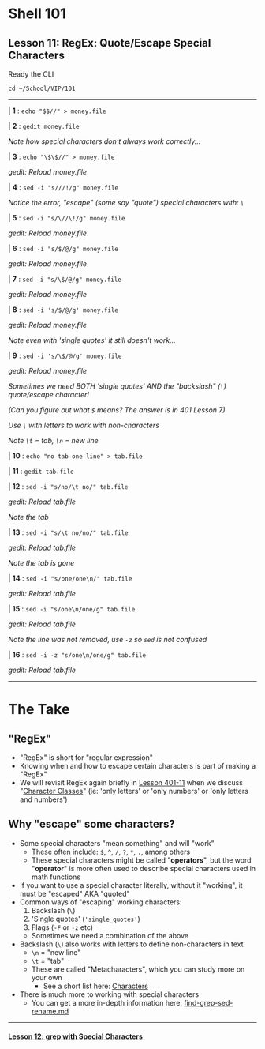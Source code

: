 # Shell 101
## Lesson 11: RegEx: Quote/Escape Special Characters

Ready the CLI

`cd ~/School/VIP/101`

___

| **1** : `echo "$$//" > money.file`

| **2** : `gedit money.file`

*Note how special characters don't always work correctly...*

| **3** : `echo "\$\$//" > money.file`

*gedit: Reload money.file*

| **4** : `sed -i "s///!/g" money.file`

*Notice the error, "escape" (some say "quote") special characters with: `\`*

| **5** : `sed -i "s/\//\!/g" money.file`

*gedit: Reload money.file*

| **6** : `sed -i "s/$/@/g" money.file`

*gedit: Reload money.file*

| **7** : `sed -i "s/\$/@/g" money.file`

*gedit: Reload money.file*

| **8** : `sed -i 's/$/@/g' money.file`

*gedit: Reload money.file*

*Note even with 'single quotes' it still doesn't work...*

| **9** : `sed -i 's/\$/@/g' money.file`

*gedit: Reload money.file*

*Sometimes we need BOTH 'single quotes' AND the "backslash" (`\`) quote/escape character!*

*(Can you figure out what `$` means? The answer is in 401 Lesson 7)*

*Use `\` with letters to work with non-characters*

*Note `\t` = tab, `\n` = new line*

| **10** : `echo "no tab one line" > tab.file`

| **11** : `gedit tab.file`

| **12** : `sed -i "s/no/\t no/" tab.file`

*gedit: Reload tab.file*

*Note the tab*

| **13** : `sed -i "s/\t no/no/" tab.file`

*gedit: Reload tab.file*

*Note the tab is gone*

| **14** : `sed -i "s/one/one\n/" tab.file`

*gedit: Reload tab.file*

| **15** : `sed -i "s/one\n/one/g" tab.file`

*gedit: Reload tab.file*

*Note the line was not removed, use `-z` so `sed` is not confused*

| **16** : `sed -i -z "s/one\n/one/g" tab.file`

*gedit: Reload tab.file*

___

# The Take

## "RegEx"
- "RegEx" is short for "regular expression"
- Knowing when and how to escape certain characters is part of making a "RegEx"
- We will revisit RegEx again briefly in [Lesson 401-11](https://github.com/inkVerb/vip/blob/master/401-shell/Lesson-11.md) when we discuss "[Character Classes](https://github.com/inkVerb/vip/blob/master/Cheat-Sheets/Characters.md#Classes)" (ie: 'only letters' or 'only numbers' or 'only letters and numbers')

## Why "escape" some characters?
- Some special characters "mean something" and will "work"
  - These often include: `$`, `^`, `/`, `?`, `*`, `.`, among others
  - These special characters might be called "**operators**", but the word "**operator**" is more often used to describe special characters used in math functions
- If you want to use a special character literally, without it "working", it must be "escaped" AKA "quoted"
- Common ways of "escaping" working characters:
  1. Backslash (`\`)
  2. 'Single quotes' (`'single_quotes'`)
  3. Flags (`-F` or `-z` etc)
  - Sometimes we need a combination of the above
- Backslash (`\`) also works with letters to define non-characters in text
  - `\n` = "new line"
  - `\t` = "tab"
  - These are called "Metacharacters", which you can study more on your own
    - See a short list here: [Characters](https://github.com/inkVerb/vip/blob/master/Cheat-Sheets/Characters.md#RegEx-Metacharacters)
- There is much more to working with special characters
  - You can get a more in-depth information here: [find-grep-sed-rename.md](https://github.com/inkVerb/VIP/blob/master/Cheat-Sheets/find-grep-sed-rename.md)

___

#### [Lesson 12: grep with Special Characters](https://github.com/inkVerb/vip/blob/master/101-shell/Lesson-12.md)
